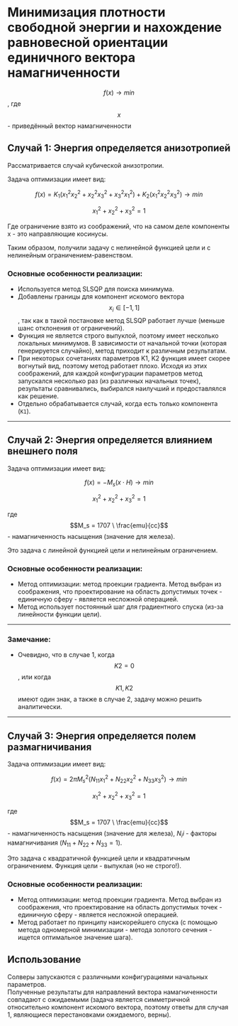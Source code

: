 # Минимизация плотности свободной энергии и нахождение равновесной ориентации единичного вектора намагниченности
$$f(x) \rightarrow min$$, где $$x$$ - приведённый вектор намагниченности

## Случай 1: Энергия определяется анизотропией

Рассматривается случай кубической анизотропии. 

Задача оптимизации имеет вид:  

$$f(x) = K_1 (x_1^2 x_2^2 + x_2^2 x_3^2 + x_3^2 x_1^2) + K_2 (x_1^2 x_2^2 x_3^2) \rightarrow min$$

$$x_1^2 + x_2^2 + x_3^2 = 1$$  

Где ограничение взято из соображений, что на самом деле компоненты x - это направляющие косинусы.

Таким образом, получили задачу с нелинейной функцией цели и с нелинейным ограничением-равенством.

### Основные особенности реализации:
- Используется метод SLSQP для поиска минимума.
- Добавлены границы для компонент искомого вектора $$x_i \in [-1, 1]$$, так как в такой постановке метод SLSQP работает лучше (меньше шанс отклонения от ограничений).
- Функция не является строго выпуклой, поэтому имеет несколько локальных минимумов. В зависимости от начальной точки (которая генерируется случайно), метод приходит к различным результатам.
- При некоторых сочетаниях параметров K1, K2 функция имеет скорее вогнутый вид, поэтому метод работает плохо. Исходя из этих соображений, для каждой конфигурации параметров метод запускался несколько раз (из различных начальных точек), результаты сравнивались, выбирался наилучший и предоставлялся как решение.
- Отдельно обрабатывается случай, когда есть только компонента (`K1`).

---

## Случай 2: Энергия определяется влиянием внешнего поля

Задача оптимизации имеет вид:  

$$f(x) = - M_s (x \cdot H) \rightarrow min$$

$$x_1^2 + x_2^2 + x_3^2 = 1$$  

где $$M_s = 1707 \ \frac{emu}{cc}$$ - намагниченность насыщения (значение для железа).

Это задача с линейной функцией цели и нелинейным ограничением.

### Основные особенности реализации:
- Метод оптимизации: метод проекции градиента. Метод выбран из соображения, что проектирование на область допустимых точек - единичную сферу - является несложной операцией.
- Метод использует постоянный шаг для градиентного спуска (из-за линейности функции цели).
---

### Замечание:
 - Очевидно, что в случае 1, когда $$K2 = 0$$, или когда $$K1, K2$$ имеют один знак, а также в случае 2, задачу можно решить аналитически. 
---

## Случай 3: Энергия определяется полем размагничивания

Задача оптимизации имеет вид:  

$$f(x) = 2 \pi M_s^2 (N_{11}x_1^2 + N_{22}x_2^2 + N_{33}x_3^2) \rightarrow min$$

$$x_1^2 + x_2^2 + x_3^2 = 1$$  

где $$M_s = 1707 \ \frac{emu}{cc}$$ - намагниченность насыщения (значение для железа), $N_ii$ - факторы намагничивания
($N_11 + N_22 + N_33 = 1$).

Это задача с квадратичной функцией цели и квадратичным ограничением.
Функция цели - выпуклая (но не строго!).

### Основные особенности реализации:
- Метод оптимизации: метод проекции градиента. Метод выбран из соображения, что проектирование на область допустимых точек - единичную сферу - является несложной операцией.
- Метод работает по принципу наискорейшего спуска (с помощью метода одномерной минимизации - метода золотого сечения - ищется оптимальное значение шага).


## Использование
Солверы запускаются с различными конфигурациями начальных параметров.  
Полученные результаты для направлений вектора намагниченности совпадают с ожидаемыми (задача является симметричной относительно компонент искомого вектора, поэтому ответы для случая 1, являющиеся перестановками ожидаемого, верны).
